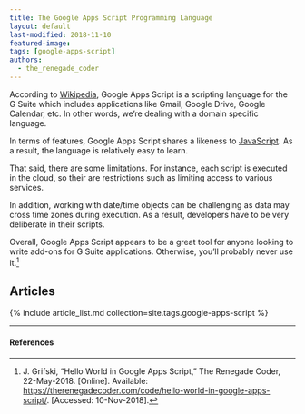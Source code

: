 ```yaml
---
title: The Google Apps Script Programming Language
layout: default
last-modified: 2018-11-10
featured-image:
tags: [google-apps-script]
authors:
  - the_renegade_coder
---
```

According to [Wikipedia][1], Google Apps Script is a scripting language for the G
Suite which includes applications like Gmail, Google Drive, Google Calendar, etc.
In other words, we’re dealing with a domain specific language.

In terms of features, Google Apps Script shares a likeness to [JavaScript][2].
As a result, the language is relatively easy to learn.

That said, there are some limitations. For instance, each script is executed in
the cloud, so their are restrictions such as limiting access to various services.

In addition, working with date/time objects can be challenging as data may cross
time zones during execution. As a result, developers have to be very deliberate
in their scripts.

Overall, Google Apps Script appears to be a great tool for anyone looking to
write add-ons for G Suite applications. Otherwise, you’ll probably never use it.[^1]

## Articles

{% include article_list.md collection=site.tags.google-apps-script %}

---

#### References

[^1]: J. Grifski, “Hello World in Google Apps Script,” The Renegade Coder, 22-May-2018. [Online]. Available: <https://therenegadecoder.com/code/hello-world-in-google-apps-script/>. [Accessed: 10-Nov-2018].

[1]: https://en.wikipedia.org/wiki/Google_Apps_Script
[2]: https://therenegadecoder.com/code/hello-world-in-javascript/
